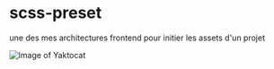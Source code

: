 # scss-preset
une des mes architectures frontend pour initier les assets d'un projet

![Image of Yaktocat](https://hostpic.xyz/files/15688775553433406248.png)
